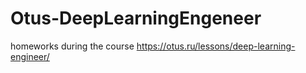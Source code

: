 # Otus-DeepLearningEngeneer
homeworks during the course
https://otus.ru/lessons/deep-learning-engineer/
